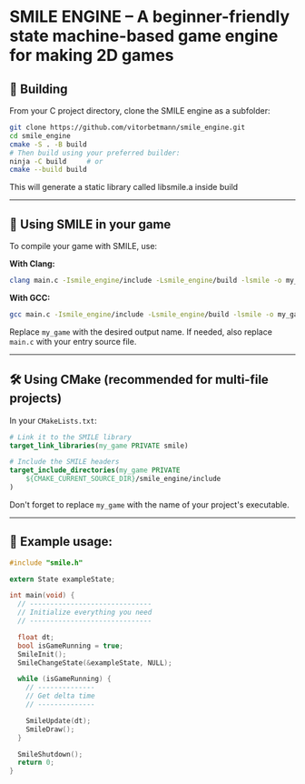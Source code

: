 # SMILE ENGINE – A beginner-friendly state machine-based game engine for making 2D games

## 🔧 Building

From your C project directory, clone the SMILE engine as a subfolder:

```zsh
git clone https://github.com/vitorbetmann/smile_engine.git
cd smile_engine
cmake -S . -B build
# Then build using your preferred builder:
ninja -C build     # or
cmake --build build
```

This will generate a static library called libsmile.a inside build

---

## 🚀 Using SMILE in your game

To compile your game with SMILE, use:

**With Clang:**

```zsh
clang main.c -Ismile_engine/include -Lsmile_engine/build -lsmile -o my_game
```

**With GCC:**

```zsh
gcc main.c -Ismile_engine/include -Lsmile_engine/build -lsmile -o my_game
```

Replace `my_game` with the desired output name. If needed, also replace `main.c` with your entry source file.

---

## 🛠️ Using CMake (recommended for multi-file projects)

In your `CMakeLists.txt`:

```cmake
# Link it to the SMILE library
target_link_libraries(my_game PRIVATE smile)

# Include the SMILE headers
target_include_directories(my_game PRIVATE
    ${CMAKE_CURRENT_SOURCE_DIR}/smile_engine/include
)
```

Don't forget to replace `my_game` with the name of your project's executable.

---

## 🧪 Example usage:

```C
#include "smile.h"

extern State exampleState;

int main(void) {
  // ------------------------------
  // Initialize everything you need
  // ------------------------------

  float dt;
  bool isGameRunning = true;
  SmileInit();
  SmileChangeState(&exampleState, NULL);

  while (isGameRunning) {
    // --------------
    // Get delta time
    // --------------

    SmileUpdate(dt);
    SmileDraw();
  }

  SmileShutdown();
  return 0;
}
```
